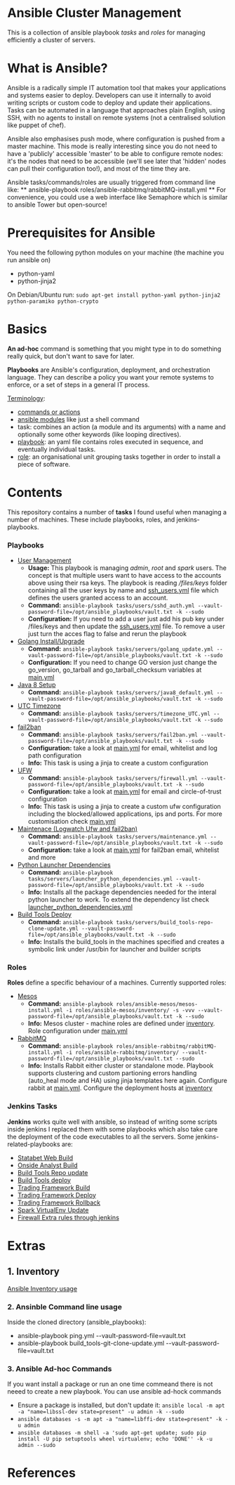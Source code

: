 Ansible Cluster Management
================

This is a collection of ansible playbook *tasks* and *roles* for managing efficiently a cluster of servers.

# What is Ansible?
Ansible is a radically simple IT automation tool that makes your applications and systems easier to deploy. 
Developers can use it internally to avoid writing scripts or custom code to deploy and update their applications.
Tasks can be automated in a language that approaches plain English, using SSH, with no agents to install on remote systems (not a centralised solution like puppet of chef).

Ansible also emphasises push mode, where configuration is pushed from a master machine. This mode is really interesting since you do not need to have a 'publicly' accessible 'master' to be able to configure remote nodes: it's the nodes that need to be accessible (we'll see later that 'hidden' nodes can pull their
configuration too!), and most of the time they are.

Ansible tasks/commands/roles are usually triggered from command line like: ** ansible-playbook roles/ansible-rabbitmq/rabbitMQ-install.yml ** For convenience, you could use a web interface like Semaphore which is similar to ansible Tower but open-source!



# Prerequisites for Ansible

You need the following python modules on your machine (the machine you run ansible 
on) 
- python-yaml
- python-jinja2

On Debian/Ubuntu run:
``sudo apt-get install python-yaml python-jinja2 python-paramiko python-crypto``


# Basics

**An ad-hoc** command is something that you might type in to do something really quick, but don't want to save for later.

**Playbooks** are Ansible's configuration, deployment, and orchestration language. They can describe a policy you want your remote systems to enforce, or a set of steps in a general IT process.

[Terminology](https://docs.ansible.com/ansible/glossary.html):
 - [commands or actions](https://docs.ansible.com/ansible/intro_adhoc.html)
 - [ansible modules](https://docs.ansible.com/ansible/modules.html) like just a shell command
 - task: combines an action (a module and its arguments) with a name and optionally some other keywords (like looping directives).
 - [playbook](https://docs.ansible.com/ansible/playbooks_intro.html): an yaml file contains roles executed in sequence, and eventually individual tasks.
 - [role](https://docs.ansible.com/ansible/playbooks_roles.html): an organisational unit grouping tasks together in order to install a piece of software.



# Contents

This repository contains a number of **tasks** I found useful when managing a number of machines. These include playbooks, roles, and jenkins-playbooks.

### Playbooks

- [User Management](./tasks/users/sshd_auth.yml)
  * **Usage:** This playbook is managing *admin*, *root* and *spark* users. The concept is that multiple users want to have access to the accounts above using their rsa keys. The playbook is reading */files/keys* folder containing all the user keys by name and [ssh_users.yml](./vars/ssh_users.yml) file which defines the users granted access to an account.
  * **Command:** ``ansible-playbook tasks/users/sshd_auth.yml --vault-password-file=/opt/ansible_playbooks/vault.txt -k --sudo``
  * **Configuration:** If you need to add a user just add his pub key under /files/keys and then update the [ssh_users.yml](./vars/ssh_users.yml) file. To remove a user just turn the acces flag to false and rerun the playbook
- [Golang Install/Upgrade](./tasks/servers/golang_update.yml)
  * **Command:** ``ansible-playbook tasks/servers/golang_update.yml --vault-password-file=/opt/ansible_playbooks/vault.txt -k --sudo``
  * **Configuration:** If you need to change GO version just change the go_version, go_tarball and go_tarball_checksum variables at [main.yml](./defaults/main.yml)
- [Java 8 Setup](./tasks/servers/java8_default.yml)
  * **Command:** ``ansible-playbook tasks/servers/java8_default.yml --vault-password-file=/opt/ansible_playbooks/vault.txt -k --sudo``
- [UTC Timezone](./tasks/servers/timezone_UTC.yml)
  * **Command:** ``ansible-playbook tasks/servers/timezone_UTC.yml --vault-password-file=/opt/ansible_playbooks/vault.txt -k --sudo``
- [fail2ban](./tasks/servers/fail2ban.yml)
  * **Command:** ``ansible-playbook tasks/servers/fail2ban.yml --vault-password-file=/opt/ansible_playbooks/vault.txt -k --sudo``
  * **Configuration:** take a look at [main.yml](./defaults/main.yml) for email, whitelist and log path configuration
  * **Info:** This task is using a jinja to create a custom configuration
- [UFW](./tasks/servers/firewall.yml)
  * **Command:** ``ansible-playbook tasks/servers/firewall.yml --vault-password-file=/opt/ansible_playbooks/vault.txt -k --sudo``
  * **Configuration:** take a look at [main.yml](./defaults/main.yml) for email and circle-of-trust configuration
  * **Info:** This task is using a jinja to create a custom ufw configuration including the blocked/allowed applications, ips and ports. For more customisation check [main.yml](./defaults/main.yml)
- [Maintenace (Logwatch Ufw and fail2ban) ](./tasks/servers/maintenance.yml)
  * **Command:** ``ansible-playbook tasks/servers/maintenance.yml --vault-password-file=/opt/ansible_playbooks/vault.txt -k --sudo``
  * **Configuration:** take a look at [main.yml](./defaults/main.yml) for fail2ban email, whitelist and more
- [Python Launcher Dependencies](./tasks/servers/launcher_python_dependencies.yml)
  * **Command:** ``ansible-playbook tasks/servers/launcher_python_dependencies.yml --vault-password-file=/opt/ansible_playbooks/vault.txt -k --sudo``
  * **Info:** Installs all the package dependencies needed for the interal python launcher to work. To extend the dependency list check [launcher_python_dependencies.yml](./tasks/servers/launcher_python_dependencies.yml)
- [Build Tools Deploy](./tasks/servers/build_tools-repo-clone-update.yml)
  * **Command:** ``ansible-playbook tasks/servers/build_tools-repo-clone-update.yml --vault-password-file=/opt/ansible_playbooks/vault.txt -k --sudo``
  * **Info:** Installs the build_tools in the machines specified and creates a symbolic link under /usr/bin for launcher and builder scripts

### Roles

**Roles** define a specific behaviour of a machines. Currently supported roles:

- [Mesos](./roles/ansible-mesos/mesos-install.yml)
  * **Command:** ``ansible-playbook roles/ansible-mesos/mesos-install.yml -i roles/ansible-mesos/inventory/ -s -vvv --vault-password-file=/opt/ansible_playbooks/vault.txt -k --sudo``
  * **Info:** Mesos cluster - machine roles are defined under [inventory](./roles/ansible-mesos/inventory/inventory.yml). Role configuration under [main.yml](./roles/ansible-mesos/defaults/main.yml)
- [RabbitMQ](./roles/ansible-rabbitmq/rabbitMQ-install.yml)
  * **Command:** ``ansible-playbook roles/ansible-rabbitmq/rabbitMQ-install.yml -i roles/ansible-rabbitmq/inventory/ --vault-password-file=/opt/ansible_playbooks/vault.txt --sudo``
  * **Info:** Installs Rabbit either cluster or standalone mode. Playbook supports clustering and custom partioning errors handling (auto_heal mode and HA) using jinja templates here again. Configure rabbit at [main.yml](./roles/ansible-rabbitmq/defaults/main.yml). Configure the deployment hosts at [inventory](./roles/ansible-rabbitmq/inventory/inventory.yml) 


### Jenkins Tasks

**Jenkins** works quite well with ansible, so instead of writing some scripts inside jenkins I replaced them with some playbooks which also take care the deployment of the code executables to all the servers.
Some jenkins-related-playbooks are:

- [Statabet Web Build](./tasks/jenkins-stratabet-web-build.yml)
- [Onside Analyst Build](./tasks/jenkins-onsideanalyst-build.yml)
- [Build Tools Repo update](./tasks/servers/build_tools-repo-clone-update.yml)
- [Build Tools deploy](./tasks/build-tools/jenkins-bt-deploy.yml)
- [Trading Framework Build](./tasks/trading-framework/jenkins-tf-build.yml)
- [Trading Framework Deploy](./tasks/trading-framework/jenkins-tf-deploy.yml)
- [Trading Framework Rollback](./tasks/trading-framework/jenkins-tf-rollback.yml)
- [Spark VirtualEnv Update](./tasks/spark/jenkins-virtualenv-update.yml)
- [Firewall Extra rules through jenkins](./tasks/jenkins-firewall.yml)


# Extras

## 1. Inventory

[Ansible Inventory usage](./README-Tutorial/inventory.md)


### 2. Ansinble Command line usage ###

Inside the cloned directory (ansible_playbooks):

* ansible-playbook ping.yml --vault-password-file=vault.txt
* ansible-playbook build_tools-git-clone-update.yml  --vault-password-file=vault.txt


### 3. Ansible Ad-hoc Commands ###

If you want install a package or run an one time commeand there is not neeed to create a new playbook.
You can use ansible ad-hock commands

* Ensure a package is installed, but don't update it: ``ansible local -m apt -a "name=libssl-dev state=present" -u admin -k --sudo``
* ``ansible databases -s -m apt -a "name=libffi-dev state=present" -k -u admin``
* ``ansible databases -m shell -a 'sudo apt-get update; sudo pip install -U pip setuptools wheel virtualenv; echo 'DONE'' -k -u admin --sudo``


# References


